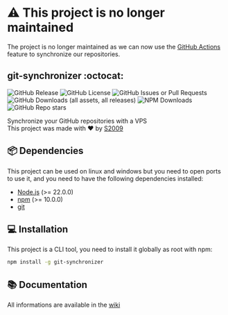 # :warning: This project is no longer maintained

The project is no longer maintained as we can now use the [GitHub Actions](https://github.com/features/actions) feature to synchronize our repositories.

## git-synchronizer :octocat:

![GitHub Release](https://img.shields.io/github/v/release/S2009-dev/git-synchronizer)
![GitHub License](https://img.shields.io/github/license/S2009-dev/git-synchronizer)
![GitHub Issues or Pull Requests](https://img.shields.io/github/issues/S2009-dev/git-synchronizer)
![GitHub Downloads (all assets, all releases)](https://img.shields.io/github/downloads/S2009-dev/git-synchronizer/total?label=github%20downloads)
![NPM Downloads](https://img.shields.io/npm/dy/git-synchronizer?label=npm%20downloads)
![GitHub Repo stars](https://img.shields.io/github/stars/S2009-dev/git-synchronizer)

Synchronize your GitHub repositories with a VPS  
This project was made with :heart: by [S2009](https://s2009.fr)

## :package: Dependencies

This project can be used on linux and windows but you need to open ports to use it, and you need to have the following dependencies installed:

- [Node.js](https://nodejs.org/en/) (>= 22.0.0)
- [npm](https://www.npmjs.com/) (>= 10.0.0)
- [git](https://git-scm.com/)

## :computer: Installation

This project is a CLI tool, you need to install it globally as root with npm:

```bash
npm install -g git-synchronizer
```

## :books: Documentation

All informations are available in the [wiki](https://github.com/S2009-dev/git-synchronizer/wiki)
